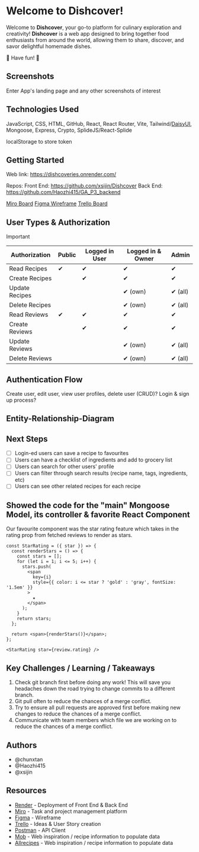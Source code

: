 # Welcome to Dishcover!

Welcome to **Dishcover**, your go-to platform for culinary exploration and creativity! **Dishcover** is a web app designed to bring together food enthusiasts from around the world, allowing them to share, discover, and savor delightful homemade dishes.

:cherries: Have fun! :carrot:

## Screenshots

Enter App's landing page and any other screenshots of interest

## Technologies Used

JavaScript, CSS, HTML, GitHub, React, React Router, Vite, Tailwind/[DaisyUI](https://daisyui.com/), Mongoose, Express, Crypto, SplideJS/React-Splide

localStorage to store token

## Getting Started

Web link: https://dishcoveries.onrender.com/

Repos:
Front End: https://github.com/xsijin/Dishcover
Back End: https://github.com/Haozhi415/GA_P3_backend 

[Miro Board](https://miro.com/app/board/uXjVN9wiZ8c=/)
[Figma Wireframe](https://www.figma.com/file/jmQyhu4rRCjEOahmJ2iO0Q/Project-3?type=design&mode=design&t=FHnU6fG21cagAsb2-0)
[Trello Board](https://trello.com/b/dccanYjz/project3-rox)

## User Types & Authorization

> [!IMPORTANT]
> | Authorization    | Public         | Logged in User | Logged in & Owner  | Admin          |
> | ----------------- | --------------| -------------- | -------------- | -------------- |
> | Read Recipes      | ✔             | ✔             | ✔              | ✔              |
> | Create Recipes    |               | ✔              | ✔             | ✔              |
> | Update Recipes    |               |                | ✔ (own)        | ✔ (all)        |
> | Delete Recipes    |               |                | ✔ (own)        | ✔ (all)        |
> | Read Reviews      | ✔             | ✔             | ✔              | ✔              |
> | Create Reviews    |               | ✔              | ✔              | ✔              |
> | Update Reviews    |               |                | ✔ (own)        | ✔ (all)        |
> | Delete Reviews    |               |                | ✔ (own)        | ✔ (all)        |

## Authentication Flow

Create user, edit user, view user profiles, delete user (CRUD)?
Login & sign up process?

## Entity-Relationship-Diagram

## Next Steps

- [ ] Login-ed users can save a recipe to favourites
- [ ] Users can have a checklist of ingredients and add to grocery list
- [ ] Users can search for other users' profile
- [ ] Users can filter through search results (recipe name, tags, ingredients, etc)
- [ ] Users can see other related recipes for each recipe

## Showed the code for the "main" Mongoose Model, its controller & favorite React Component

Our favourite component was the star rating feature which takes in the rating prop from fetched reviews to render as stars.

```
const StarRating = ({ star }) => {
  const renderStars = () => {
    const stars = [];
    for (let i = 1; i <= 5; i++) {
      stars.push(
        <span
          key={i}
          style={{ color: i <= star ? 'gold' : 'gray', fontSize: '1.5em' }}
        >
          ★
        </span>
      );
    }
    return stars;
  };

  return <span>{renderStars()}</span>;
};
```

```
<StarRating star={review.rating} />
```

## Key Challenges / Learning / Takeaways

1. Check git branch first before doing any work! This will save you headaches down the road trying to change commits to a different branch.
2. Git pull often to reduce the chances of a merge conflict.
3. Try to ensure all pull requests are approved first before making new changes to reduce the chances of a merge conflict.
4. Communicate with team members which file we are working on to reduce the chances of a merge conflict.

## Authors

- @chunxtan 
- @Haozhi415 
- @xsijin

## Resources

- [Render](https://render.com/) - Deployment of Front End & Back End
- [Miro](https://miro.com) - Task and project management platform
- [Figma](https://figma.com) - Wireframe
- [Trello](https://trello.com) - Ideas & User Story creation
- [Postman](https://www.postman.com) - API Client
- [Mob](https://www.mob.co.uk/) - Web inspiration / recipe information to populate data
- [Allrecipes](https://www.allrecipes.com/) - Web inspiration / recipe information to populate data